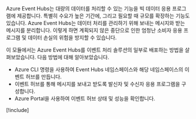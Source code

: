 Azure Event Hubs는 대량의 데이터를 처리할 수 있는 기능을 빅 데이터 응용 프로그램에 제공합니다. 특별히 수요가 높은 기간에, 그리고 필요할 때 규모를 확장하는 기능도 있습니다. Azure Event Hubs는 데이터 처리를 관리하기 위해 보내는 메시지와 받는 메시지를 분리합니다. 이렇게 하면 계획되지 않은 중단으로 인한 엄청난 소비자 응용 프로그램 및 데이터 손실의 위험을 방지할 수 있습니다.

이 모듈에서는 Azure Event Hubs를 이벤트 처리 솔루션의 일부로 배포하는 방법을 살펴보았습니다. 다음 방법에 대해 알아보았습니다.

- Azure CLI 명령을 사용하여 Event Hubs 네임스페이스와 해당 네임스페이스의 이벤트 허브를 만듭니다. 
- 이벤트 허브를 통해 메시지를 보내고 받도록 발신자 및 수신자 응용 프로그램을 구성합니다.
- Azure Portal을 사용하여 이벤트 허브 상태 및 성능을 확인합니다.

[!include[](../../../includes/azure-sandbox-cleanup.md)]
